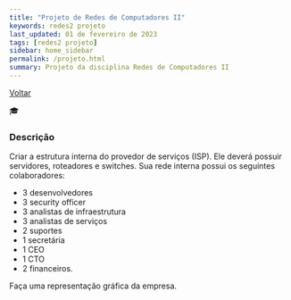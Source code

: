 ```yaml
---
title: "Projeto de Redes de Computadores II"
keywords: redes2 projeto
last_updated: 01 de fevereiro de 2023 
tags: [redes2 projeto]
sidebar: home_sidebar
permalink: /projeto.html
summary: Projeto da disciplina Redes de Computadores II 
---
```

[Voltar](/redes2.html)

:mortar_board:

### Descrição
Criar a estrutura interna do provedor de serviços (ISP). 
Ele deverá possuir servidores, roteadores e switches. 
Sua rede interna possui os seguintes colaboradores: 
- 3 desenvolvedores
- 3 security officer
- 3 analistas de infraestrutura
- 3 analistas de serviços
- 2 suportes
- 1 secretária
- 1 CEO
- 1 CTO 
- 2 financeiros. 

Faça uma representação gráfica da empresa.